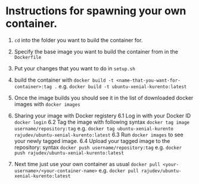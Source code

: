 # Instructions for spawning your own container. 

1. `cd` into the folder you want to build the container for. 
2. Specify the base image you want to build the container from in the `Dockerfile`
3. Put your changes that you want to do in `setup.sh`
4. build the container with `docker build -t <name-that-you-want-for-container>:tag .` 
	e.g. `docker build -t ubuntu-xenial-kurento:latest`
5. Once the image builds you should see it in the list of downloaded docker images with `docker images`
6. Sharing your image with Docker registery
	6.1 Log in with your Docker ID `docker login`
	6.2 Tag the image with following syntax `docker tag image username/repository:tag` e.g. `docker tag ubuntu-xenial-kurento rajudev/ubuntu-xenial-kurento:latest`
	6.3 Run `docker images` to see your newly tagged image.
	6.4 Upload your tagged image to the repository: syntax `docker push username/repository:tag` e.g. `docker push rajudev/ubuntu-xenial-kurento:latest`

7. Next time just use your own container as usual `docker pull <your-username>/<your-container-name>`
	e.g. `docker pull rajudev/ubuntu-xenial-kurento:latest`

